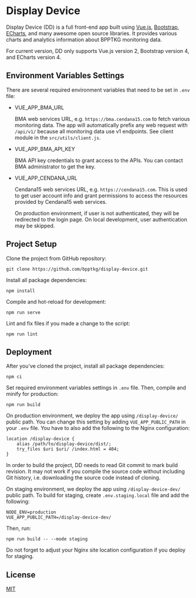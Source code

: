 # Display Device

Display Device (DD) is a full front-end app built using
[Vue.js](https://vuejs.org/), [Bootstrap](https://getbootstrap.com/),
[ECharts](https://echarts.apache.org/), and many awesome open source libraries.
It provides various charts and analytics information about BPPTKG monitoring
data.

For current version, DD only supports Vue.js version 2, Bootstrap version 4, and
ECharts version 4.

## Environment Variables Settings

There are several required environment variables that need to be set in `.env`
file:

- VUE_APP_BMA_URL

  BMA web services URL, e.g. `https://bma.cendana15.com` to fetch various
  monitoring data. The app will automatically prefix any web request with
  `/api/v1/` because all monitoring data use v1 endpoints. See client module in
  the `src/utils/client.js`.

- VUE_APP_BMA_API_KEY

  BMA API key credentials to grant access to the APIs. You can contact BMA
  administrator to get the key.

- VUE_APP_CENDANA_URL

  Cendana15 web services URL, e.g. `https://cendana15.com`. This is used to get
  user account info and grant permissions to access the resources provided by
  Cendana15 web services.

  On production environment, if user is not authenticated, they will be
  redirected to the login page. On local development, user authentication may be
  skipped.

## Project Setup

Clone the project from GitHub repository:

    git clone https://github.com/bpptkg/display-device.git

Install all package dependencies:

    npm install

Compile and hot-reload for development:

    npm run serve

Lint and fix files if you made a change to the script:

    npm run lint

## Deployment

After you've cloned the project, install all package dependencies:

    npm ci

Set required environment variables settings in `.env` file. Then, compile and
minify for production:

    npm run build

On production environment, we deploy the app using `/display-device/` public
path. You can change this setting by adding `VUE_APP_PUBLIC_PATH` in your `.env`
file. You have to also add the following to the Nginx configuration:

    location /display-device {
        alias /path/to/display-device/dist/;
        try_files $uri $uri/ /index.html = 404;
    }

In order to build the project, DD needs to read Git commit to mark build
revision. It may not work if you compile the source code without including Git
history, i.e. downloading the source code instead of cloning.

On staging environment, we deploy the app using `/display-device-dev/` public
path. To build for staging, create `.env.staging.local` file and add the
following:

    NODE_ENV=production
    VUE_APP_PUBLIC_PATH=/display-device-dev/

Then, run:

    npm run build -- --mode staging

Do not forget to adjust your Nginx site location configuration if you deploy for
staging.

## License

[MIT](https://github.com/bpptkg/display-device/blob/master/LICENSE)
